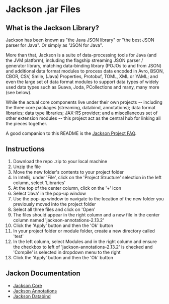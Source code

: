 # Jackson .jar Files

## What is the Jackson Library?

Jackson has been known as "the Java JSON library" or "the best JSON parser for Java". Or simply as "JSON for Java".

More than that, Jackson is a suite of data-processing tools for Java (and the JVM platform), including the flagship streaming JSON parser / generator library, matching data-binding library (POJOs to and from JSON) and additional data format modules to process data encoded in Avro, BSON, CBOR, CSV, Smile, (Java) Properties, Protobuf, TOML, XML or YAML; and even the large set of data format modules to support data types of widely used data types such as Guava, Joda, PCollections and many, many more (see below).

While the actual core components live under their own projects -- including the three core packages (streaming, databind, annotations); data format libraries; data type libraries; JAX-RS provider; and a miscellaneous set of other extension modules -- this project act as the central hub for linking all the pieces together.

A good companion to this README is the [Jackson Project FAQ](https://github.com/FasterXML/jackson/wiki/FAQ).

## Instructions

1. Download the repo .zip to your local machine
2. Unzip the file
3. Move the new folder's contents to your project folder
4. In Intellij, under 'File', click on the 'Project Structure' selection in the left column, select 'Libraries'
5. At the top of the center column, click on the '+' icon
6. Select 'Java' in the pop-up window
7. Use the pop-up window to navigate to the location of the new folder you previously moved into the project folder
8. Select all three files and click on 'Open'
9. The files should appear in the right column and a new file in the center column named 'jackson-annotations-2.13.2'
10. Click the 'Apply' button and then the 'Ok' button
11. In your project folder or module folder, create a new directory called 'test'
12. In the left column, select Modules and in the right column and ensure the checkbox to left of 'jackson-annotations-2.13.2' is checked and 'Compile' is selected in dropdown menu to the right
13. Click the 'Apply' button and then the 'Ok' button

## Jackon Documentation
* [Jackson Core](https://javadoc.io/doc/com.fasterxml.jackson.core/jackson-core/latest/index.html)
* [Jackson Annotations](https://javadoc.io/doc/com.fasterxml.jackson.core/jackson-annotations/latest/index.html)
* [Jackson Databind](https://javadoc.io/doc/com.fasterxml.jackson.core/jackson-databind/latest/index.html)
